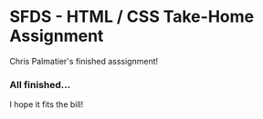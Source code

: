 # SFDS - HTML / CSS Take-Home Assignment

Chris Palmatier's finished asssignment!

### All finished...

I hope it fits the bill!